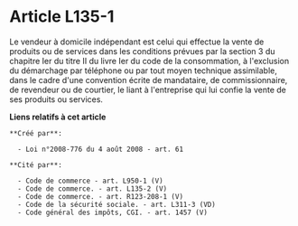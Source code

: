 # Article L135-1

Le vendeur à domicile indépendant est celui qui effectue la vente de produits ou de services dans les conditions prévues par
la section 3 du chapitre Ier du titre II du livre Ier du code de la consommation, à l'exclusion du démarchage par téléphone
ou par tout moyen technique assimilable, dans le cadre d'une convention écrite de mandataire, de commissionnaire, de
revendeur ou de courtier, le liant à l'entreprise qui lui confie la vente de ses produits ou services.

**Liens relatifs à cet article**

	**Créé par**:

	  - Loi n°2008-776 du 4 août 2008 - art. 61

	**Cité par**:

	  - Code de commerce - art. L950-1 (V)
	  - Code de commerce. - art. L135-2 (V)
	  - Code de commerce. - art. R123-208-1 (V)
	  - Code de la sécurité sociale. - art. L311-3 (VD)
	  - Code général des impôts, CGI. - art. 1457 (V)
